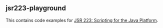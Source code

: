 ## jsr223-playground

This contains code examples for [JSR 223: Scripting for the Java Platform](https://www.jcp.org/en/jsr/detail?id=223).


